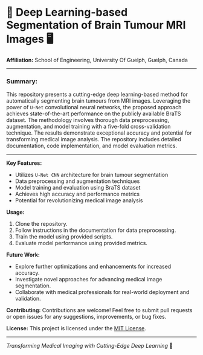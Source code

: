 # 🧠 Deep Learning-based Segmentation of Brain Tumour MRI Images 🖥️

**Affiliation:**
School of Engineering, University Of Guelph, Guelph, Canada

---

### Summary:

This repository presents a cutting-edge deep learning-based method for automatically segmenting brain tumours from MRI images. Leveraging the power of `U-Net` convolutional neural networks, the proposed approach achieves state-of-the-art performance on the publicly available BraTS dataset. The methodology involves thorough data preprocessing, augmentation, and model training with a five-fold cross-validation technique. The results demonstrate exceptional accuracy and potential for transforming medical image analysis. The repository includes detailed documentation, code implementation, and model evaluation metrics.

---

**Key Features:**
- Utilizes `U-Net CNN` architecture for brain tumour segmentation
- Data preprocessing and augmentation techniques
- Model training and evaluation using BraTS dataset
- Achieves high accuracy and performance metrics
- Potential for revolutionizing medical image analysis

**Usage:**
1. Clone the repository.
2. Follow instructions in the documentation for data preprocessing.
3. Train the model using provided scripts.
4. Evaluate model performance using provided metrics.

**Future Work:**
- Explore further optimizations and enhancements for increased accuracy.
- Investigate novel approaches for advancing medical image segmentation.
- Collaborate with medical professionals for real-world deployment and validation.

**Contributing:**
Contributions are welcome! Feel free to submit pull requests or open issues for any suggestions, improvements, or bug fixes.

**License:**
This project is licensed under the [MIT License](LICENSE).

---

*Transforming Medical Imaging with Cutting-Edge Deep Learning* 🚀
